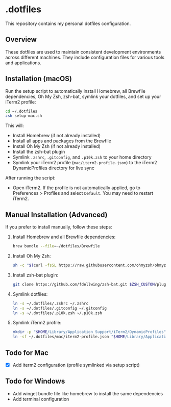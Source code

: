 # .dotfiles

This repository contains my personal dotfiles configuration.

## Overview

These dotfiles are used to maintain consistent development environments across different machines. They include configuration files for various tools and applications.

## Installation (macOS)

Run the setup script to automatically install Homebrew, all Brewfile dependencies, Oh My Zsh, zsh-bat, symlink your dotfiles, and set up your iTerm2 profile:

```zsh
cd ~/.dotfiles
zsh setup-mac.sh
```

This will:

- Install Homebrew (if not already installed)
- Install all apps and packages from the Brewfile
- Install Oh My Zsh (if not already installed)
- Install the zsh-bat plugin
- Symlink `.zshrc`, `.gitconfig`, and `.p10k.zsh` to your home directory
- Symlink your iTerm2 profile (`mac/iterm2-profile.json`) to the iTerm2 DynamicProfiles directory for live sync

After running the script:

- Open iTerm2. If the profile is not automatically applied, go to Preferences > Profiles and select `Default`. You may need to restart iTerm2.

## Manual Installation (Advanced)

If you prefer to install manually, follow these steps:

1. Install Homebrew and all Brewfile dependencies:
   ```zsh
   brew bundle --file=~/dotfiles/Brewfile
   ```
2. Install Oh My Zsh:
   ```zsh
   sh -c "$(curl -fsSL https://raw.githubusercontent.com/ohmyzsh/ohmyzsh/master/tools/install.sh)"
   ```
3. Install zsh-bat plugin:
   ```zsh
   git clone https://github.com/fdellwing/zsh-bat.git $ZSH_CUSTOM/plugins/zsh-bat
   ```
4. Symlink dotfiles:
   ```zsh
   ln -s ~/.dotfiles/.zshrc ~/.zshrc
   ln -s ~/.dotfiles/.gitconfig ~/.gitconfig
   ln -s ~/.dotfiles/.p10k.zsh ~/.p10k.zsh
   ```
5. Symlink iTerm2 profile:
   ```zsh
   mkdir -p "$HOME/Library/Application Support/iTerm2/DynamicProfiles"
   ln -sf ~/.dotfiles/mac/iterm2-profile.json "$HOME/Library/Application Support/iTerm2/DynamicProfiles/iterm2-profile.json"
   ```

## Todo for Mac

- [x] Add iterm2 configuration (profile symlinked via setup script)

## Todo for Windows

- Add winget bundle file like homebrew to install the same dependencies
- Add terminal configuration
